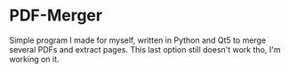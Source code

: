 # PDF-Merger
Simple program I made for myself, written in Python and Qt5 to merge several PDFs and extract pages. This last option still doesn't work tho, I'm working on it.
